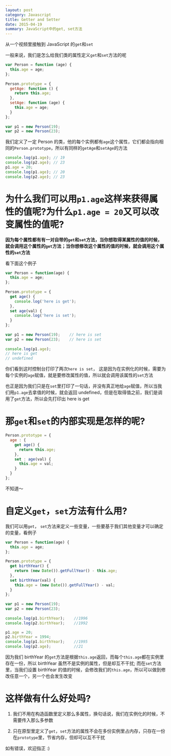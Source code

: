 ```yaml
---
layout: post
category: Javascript
title: Getter and Setter
date: 2015-04-19
summary: JavaScript中的get, set方法
---
```


从一个视频里接触到 JavaScript 的`get`和`set`

一般来说，我们是怎么给我们类的属性定义`get`和`set`方法的呢

```javascript
var Person = function (age) {
  this.age = age;
};
 
Person.prototype = {
  getAge: function () {
    return this.age;
  },
  setAge: function (age) {
    this.age = age;
  }
};
  
var p1 = new Person(19);
var p2 = new Person(23);
```

我们定义了一定 Person 的类，他的每个实例都有`age`这个属性，它们都会指向相同的`Person.prototype`，所以有同样的`getAge`和`setAge`的方法

```javascript
console.log(p1.age); // 19
console.log(p2.age); // 23
p1.age = 20;
console.log(p1.age); // 20
console.log(p2.age); // 23
```

# 为什么我们可以用`p1.age`这样来获得属性的值呢?为什么`p1.age = 20`又可以改变属性的值呢?

**因为每个属性都有有一对自带的`get`和`set`方法，当你想取得某属性的值的时候，就会调用这个属性的`get`方法；当你想修改这个属性的值的时候，就会调用这个属性的`set`方法**

看下面这个例子

```javascript
var Person = function(age) {
  this.age = age;
};
 
Person.prototype = {
  get age() {
    console.log('here is get');
  },
  set age(val) {
    console.log('here is set');
  }
};
  
var p1 = new Person(19);    // here is set 
var p2 = new Person(23);    // here is set
 
console.log(p1.age);
// here is get
// undefined
```

你们看到这时控制台打印了两次`here is set`， 这是因为在实例化的时候，需要为每个实例的`age`赋值，就是要修改属性的值，所以就会调用该属性的`set`方法

也正是因为我们只是在`set`里打印了一句话，并没有真正地给`age`赋值，所以当我们用`p1.age`去拿值的时候，就会返回 undefined，但是在取得值之前，我们是调用了`get`方法，所以会先打印出 here is get

# 那`get`和`set`的内部实现是怎样的呢?

```javascript
Person.prototype = {
  age : {
    get age() {
      return this.age;
    },
    set : age(val) {
      this.age = val;
    }
  }
};
```

不知道～

# 自定义`get`，`set`方法有什么用?

我们可以用`get`， `set`方法来定义一些变量，一些要基于我们其他变量才可以确定的变量，看例子

```javascript
var Person = function(age) {
  this.age = age;
};
 
Person.prototype = {
  get birthYear() {
    return (new Date()).getFullYear() - this.age;
  },
  set birthYear(val) {
    this.age = (new Date()).getFullYear() - val;
  }
};
  
var p1 = new Person(19);    
var p2 = new Person(23);
   
console.log(p1.birthYear);    //1996
console.log(p2.birthYear);    //1992

p1.age = 20;
p2.birthYear = 1994;
console.log(p1.birthYear);    //1995
console.log(p2.age);          //21
```

因为我们 birthYear 的`get`方法是根据`this.age`返回，而每个`this.age`都在实例里存在一份，所以 birthYear 虽然不是实例的属性，但是却互不干扰; 而在`set`方法里，当我们设置 birthYear 的值的时候，会修改我们的`this.age`，所以可以做到修改任意一个，另一个也会发生改变

# 这样做有什么好处吗?

1. 我们不用在构造函数里定义那么多属性，换句话说，我们在实例化的时候，不需要传入那么多参数

2. 只在原型里定义了`get`，`set`方法的属性不会在多份实例里占内存，只存在一份在`prototype`里，节省内存，但却可以互不干扰


如有错误，欢迎指正 :)
